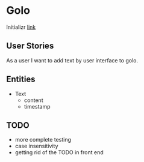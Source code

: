 # Golo

Initializr [link](https://start.spring.io/#!type=maven-project&language=java&platformVersion=2.5.8&packaging=jar&jvmVersion=11&groupId=com.text&artifactId=golo&name=golo&description=Word%20Storage&packageName=com.text.golo&dependencies=data-mongodb,devtools,actuator,data-mongodb-reactive,security,web,configuration-processor,lombok)

## User Stories

As a user I want to add text by user interface to golo.

## Entities
- Text
  - content
  - timestamp

## TODO

- more complete testing
- case insensitivity
- getting rid of the TODO in front end
